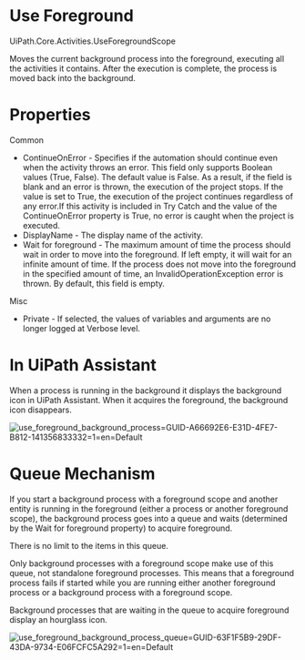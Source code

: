 ﻿# Use Foreground

UiPath.Core.Activities.UseForegroundScope

Moves the current background process into the foreground, executing all the activities it
            contains. After the execution is complete, the process is moved back into the
            background.

# Properties

Common

* ContinueOnError - Specifies if the automation should continue even when the activity throws an error. This field only supports Boolean values (True, False). The default value is False. As a result, if the field is blank and an error is thrown, the execution of the project stops. If the value is set to True, the execution of the project continues regardless of any error.If this activity is included in Try Catch and the value of the ContinueOnError property is True, no error is caught when the project is executed.
* DisplayName - The display name of the activity.
* Wait for foreground - The maximum amount of time the process should wait in order to move into the foreground. If left empty, it will wait for an infinite amount of time. If the process does not move into the foreground in the specified amount of time, an InvalidOperationException error is thrown. By default, this field is empty.

Misc

* Private - If selected, the values of variables and arguments are no longer logged at Verbose level.

# In UiPath Assistant

When a
                process is running in the background it displays the background icon in UiPath
                    Assistant. When it acquires the foreground, the background icon
                disappears.

![use_foreground_background_process=GUID-A66692E6-E31D-4FE7-B812-141356833332=1=en=Default](/images/use_foreground_background_process=GUID-A66692E6-E31D-4FE7-B812-141356833332=1=en=Default.jpg)

# Queue Mechanism

If you
                start a background process with a foreground scope and another entity is running in
                the foreground (either a process or another foreground scope), the background
                process goes into a queue and waits (determined by the Wait for foreground
                property) to acquire foreground.

There is no limit to the items in this
                queue.

Only background processes with a foreground scope make use of this
                queue, not standalone foreground processes. This means that a foreground process
                fails if started while you are running either another foreground process or a
                background process with a foreground scope.

Background processes that are
                waiting in the queue to acquire foreground display an hourglass icon.

![use_foreground_background_process_queue=GUID-63F1F5B9-29DF-43DA-9734-E06FCFC5A292=1=en=Default](/images/use_foreground_background_process_queue=GUID-63F1F5B9-29DF-43DA-9734-E06FCFC5A292=1=en=Default.jpg)

